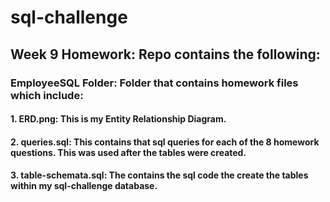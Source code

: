 # sql-challenge

## Week 9 Homework:  Repo contains the following:

### EmployeeSQL Folder:  Folder that contains homework files which include:
#### 
#### 1.  ERD.png:  This is my Entity Relationship Diagram.
#### 2.  queries.sql:  This contains that sql queries for each of the 8 homework questions.  This was used after the tables were created.
#### 3.  table-schemata.sql:  The contains the sql code the create the tables within my sql-challenge database. 
